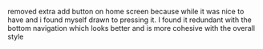 removed extra add button on home screen because while it was nice to have and i found myself drawn to pressing it. I found it redundant with the bottom navigation which looks better and is more cohesive with the overall style
